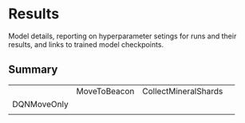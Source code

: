 # Results
Model details, reporting on hyperparameter setings for runs and their results, and links to trained model checkpoints.

## Summary
<table align="center">
  <tr>
    <td align="center"></td>
    <td align="center">MoveToBeacon</td>
    <td align="center">CollectMineralShards</td>

  </tr>
  <tr>
    <td align="center">DQNMoveOnly</td>
    <td align="center"></td>
    <td align="center"></td>
    <td align="center"></td>
  </tr>
  <tr>
    <td align="center"></td>
    <td align="center"></td>
    <td align="center"></td>
    <td align="center"></td>
  </tr>
</table>